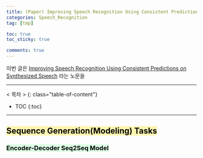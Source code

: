 ```yaml
---
title: (Paper) Improving Speech Recognition Using Consistent Predictions on Synthesized Speech
categories: Speech_Recognition
tag: [tmp]

toc: true
toc_sticky: true

comments: true
---
```



이번 글은 [Improving Speech Recognition Using Consistent Predictions on Synthesized Speech](https://ieeexplore.ieee.org/document/9053831) 라는 노문을 

---
< 목차 >
{: class="table-of-content"}
* TOC
{:toc}
---


## <mark style='background-color: #fff5b1'> Sequence Generation(Modeling) Tasks </mark>


### <mark style='background-color: #dcffe4'> Encoder-Decoder Seq2Seq Model </mark>

